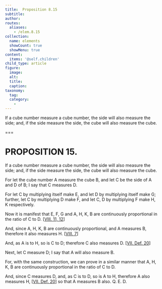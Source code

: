 ```yaml
---
title:  Proposition 8.15
subtitle: 
author:
routes:
  aliases:
    - /elem.8.15
collection:
  name: elements
  showCount: true
  showMenu: true
content:
  items: '@self.children'
child_type: article
figure:
  image:
  alt:
  title:
  caption:
taxonomy:
  tag:
  category:
    - 
---
```


<p>
       <hi rend="ital">If a cube number measure a cube number, the side will also measure the side; and, if the side measure the side, the cube will also measure the cube.</hi>
      </p>

===

<h1>PROPOSITION 15.</h1>
<p>
       <span class="ital">If a cube number measure a cube number, the side will also measure the side; and, if the side measure the side, the cube will also measure the cube.</span>
      </p>

<p>For let the cube number <span class="ital">A</span> measure the cube <span class="ital">B</span>, and let <span class="ital">C</span> be the side of <span class="ital">A</span> and <span class="ital">D</span> of <span class="ital">B</span>; I say that <span class="ital">C</span> measures <span class="ital">D</span>. <pb n="369"/></p>

<p>For let <span class="ital">C</span> by multiplying itself make <span class="ital">E</span>, and let <span class="ital">D</span> by multiplying itself make <span class="ital">G</span>; further, let <span class="ital">C</span> by multiplying <span class="ital">D</span> make <span class="ital">F</span>, and let <span class="ital">C</span>, <span class="ital">D</span> by multiplying <span class="ital">F</span> make <span class="ital">H</span>, <span class="ital">K</span> respectively. 
      </p>

<p>Now it is manifest that <span class="ital">E</span>, <span class="ital">F</span>, <span class="ital">G</span> and <span class="ital">A</span>, <span class="ital">H</span>, <span class="ital">K</span>, <span class="ital">B</span> are continuously proportional in the ratio of <span class="ital">C</span> to <span class="ital">D</span>. [<a href="/elem.8.11 elem.8.12">VIII. 11, 12</a>] </p>

<p>And, since <span class="ital">A</span>, <span class="ital">H</span>, <span class="ital">K</span>, <span class="ital">B</span> are continuously proportional, and <span class="ital">A</span> measures <span class="ital">B</span>, therefore it also measures <span class="ital">H</span>. [<a href="/elem.8.7">VIII. 7</a>] </p>

<p>And, as <span class="ital">A</span> is to <span class="ital">H</span>, so is <span class="ital">C</span> to <span class="ital">D</span>; therefore <span class="ital">C</span> also measures <span class="ital">D</span>. [<a href="/elem.7.def.20">VII. Def. 20</a>] </p>

<p>Next, let <span class="ital">C</span> measure <span class="ital">D</span>; I say that <span class="ital">A</span> will also measure <span class="ital">B</span>. </p>

<p>For, with the same construction, we can prove in a similar manner that <span class="ital">A</span>, <span class="ital">H</span>, <span class="ital">K</span>, <span class="ital">B</span> are continuously proportional in the ratio of <span class="ital">C</span> to <span class="ital">D</span>. </p>

<p>And, since <span class="ital">C</span> measures <span class="ital">D</span>, and, as <span class="ital">C</span> is to <span class="ital">D</span>, so is <span class="ital">A</span> to <span class="ital">H</span>, therefore <span class="ital">A</span> also measures <span class="ital">H</span>, [<a href="/elem.7.def.20">VII. Def. 20</a>] so that <span class="ital">A</span> measures <span class="ital">B</span> also. Q. E. D.</p>
